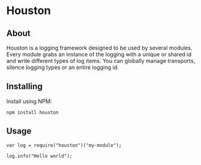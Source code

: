 Houston
=======

## About

Houston is a logging framework designed to be used by several modules. Every module
grabs an instance of the logging with a unique or shared id and write different types
of log items. You can globally manage transports, silence logging types or an entire
logging id.

## Installing

Install using NPM:

    npm install houston

## Usage

    var log = require("houston")("my-module");
    
    log.info("Hello world");
